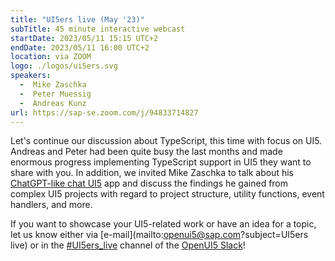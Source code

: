 ```yaml
---
title: "UI5ers live (May '23)"
subTitle: 45 minute interactive webcast
startDate: 2023/05/11 15:15 UTC+2
endDate: 2023/05/11 16:00 UTC+2
location: via ZOOM
logo: ./logos/ui5ers.svg
speakers:
  -  Mike Zaschka
  -  Peter Muessig
  -  Andreas Kunz
url: https://sap-se.zoom.com/j/94833714827
---
```

Let's continue our discussion about TypeScript, this time with focus on UI5. Andreas and Peter had been quite busy the last months and made enormous progress implementing TypeScript support in UI5 they want to share with you.
In addition, we invited Mike Zaschka to talk about his [ChatGPT-like chat UI5](https://github.com/p36-io/cap-ui5-gpt-chat) app and discuss the findings he gained from complex UI5 projects with regard to project structure, utility functions, event handlers, and more.

If you want to showcase your UI5-related work or have an idea for a topic, let us know either via [e-mail](mailto:openui5@sap.com?subject=UI5ers live) or in the 
[#UI5ers_live](https://openui5.slack.com/archives/C01CP60AAN7) channel of the [OpenUI5 Slack](https://ui5-slack-invite.cfapps.eu10.hana.ondemand.com/)!
